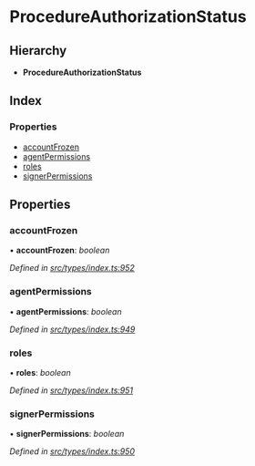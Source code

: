 # ProcedureAuthorizationStatus

## Hierarchy

* **ProcedureAuthorizationStatus**

## Index

### Properties

* [accountFrozen](procedureauthorizationstatus.md#accountfrozen)
* [agentPermissions](procedureauthorizationstatus.md#agentpermissions)
* [roles](procedureauthorizationstatus.md#roles)
* [signerPermissions](procedureauthorizationstatus.md#signerpermissions)

## Properties

### accountFrozen

• **accountFrozen**: _boolean_

_Defined in_ [_src/types/index.ts:952_](https://github.com/PolymathNetwork/polymesh-sdk/blob/56921667/src/types/index.ts#L952)

### agentPermissions

• **agentPermissions**: _boolean_

_Defined in_ [_src/types/index.ts:949_](https://github.com/PolymathNetwork/polymesh-sdk/blob/56921667/src/types/index.ts#L949)

### roles

• **roles**: _boolean_

_Defined in_ [_src/types/index.ts:951_](https://github.com/PolymathNetwork/polymesh-sdk/blob/56921667/src/types/index.ts#L951)

### signerPermissions

• **signerPermissions**: _boolean_

_Defined in_ [_src/types/index.ts:950_](https://github.com/PolymathNetwork/polymesh-sdk/blob/56921667/src/types/index.ts#L950)

